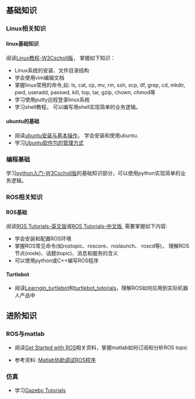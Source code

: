 ## 基础知识 

### Linux相关知识
#### linux基础知识
阅读[Linux教程-W3Cscholl版](https://www.w3cschool.cn/linux/)， 掌握如下知识：
- Linux系统的安装、文件目录结构
- 学会使用vim编辑文档
- 掌握linux常用的命令,如: ls, cat, cp, mv, rm, ssh, scp, df, grep, cd, mkdir, pwd, useradd, passwd, kill, top, tar, gzip, chown, chmod等
- 学习使用putty远程登录linux系统
- 学习shell教程， 可以编写用shell实现简单的业务逻辑。

#### ubuntu的基础
- 阅读[ubuntu安装与基本操作](https://www.w3cschool.cn/ubuntu17/ubuntu17-twlf2ckh.html)， 学会安装和使用ubuntu. 
- 学习[Ubuntu软件包的管理方式](http://wiki.ubuntu.org.cn/index.php?title=UbuntuHelp:AptGet/Howto/zh&redirect=no)

### 编程基础

学习[python入门-W3Cscholl版](https://www.w3cschool.cn/python/python-intro.html)的基础知识部分，可以使用python实现简单的业务逻辑。 


### ROS相关知识
#### ROS基础
阅读[ROS Tutorials-英文版](http://wiki.ros.org/ROS/Tutorials)或[ROS Tutorials-中文版](http://wiki.ros.org/cn/ROS/Tutorials), 需要掌握如下内容:
- 学会安装和配置ROS环境
- 掌握ROS常见命令(如rostopic、roscore、roslaunch、 roscd等)， 理解ROS节点(node)、话题(topic)、消息和服务的含义
- 可以使用python或C++编写ROS程序

#### Turtlebot
- 阅读[Learngin_turtlebot](http://learn.turtlebot.com/)和[turtlebot_tutorials](http://wiki.ros.org/turtlebot/Tutorials)，理解ROS如何应用到实际机器人产品中



## 进阶知识

### ROS与matlab
- 阅读[Get Started with ROS](https://cn.mathworks.com/help/robotics/examples/get-started-with-ros.html?s_tid=gn_loc_drop)相关资料，掌握matlab如何订阅和分析ROS topic

- 参考资料: [Matlab协助调试ROS程序](http://blog.csdn.net/zyh821351004/article/details/51124658)

### 仿真
- 学习[Gazebo Tutorials](http://gazebosim.org/tutorials)



